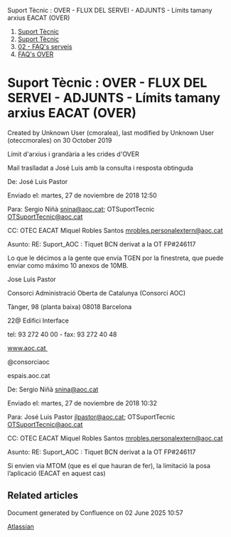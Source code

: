 Suport Tècnic : OVER - FLUX DEL SERVEI - ADJUNTS - Límits tamany arxius EACAT (OVER)  

1.  [Suport Tècnic](index.md)
2.  [Suport Tècnic](13893782.md)
3.  [02 - FAQ's serveis](26313393.md)
4.  [FAQ's OVER](28705589.md)

Suport Tècnic : OVER - FLUX DEL SERVEI - ADJUNTS - Límits tamany arxius EACAT (OVER)
====================================================================================

Created by Unknown User (cmoralea), last modified by Unknown User (oteccmorales) on 30 October 2019

Límit d'arxius i grandària a les crides d'OVER

  

Mail traslladat a José Luis amb la consulta i resposta obtinguda

  

De: José Luis Pastor 

Enviado el: martes, 27 de noviembre de 2018 12:50

Para: Sergio Niñà <snina@aoc.cat>; OTSuportTecnic <OTSuportTecnic@aoc.cat>

CC: OTEC EACAT Miquel Robles Santos <mrobles.personalextern@aoc.cat>

Asunto: RE: Suport\_AOC : Tiquet BCN derivat a la OT FP#246117

  

Lo que le décimos a la gente que envía TGEN por la finestreta, que puede enviar como máximo 10 anexos de 10MB.

  

Jose Luis Pastor

  

Consorci Administració Oberta de Catalunya (Consorci AOC)

Tànger, 98 (planta baixa) 08018 Barcelona

22@ Edifici Interface 

tel: 93 272 40 00 - fax: 93 272 40 48

  

www.aoc.cat 

@consorciaoc

espais.aoc.cat

  

De: Sergio Niñà <snina@aoc.cat> 

Enviado el: martes, 27 de noviembre de 2018 10:32

Para: José Luis Pastor <jlpastor@aoc.cat>; OTSuportTecnic <OTSuportTecnic@aoc.cat>

CC: OTEC EACAT Miquel Robles Santos <mrobles.personalextern@aoc.cat>

Asunto: RE: Suport\_AOC : Tiquet BCN derivat a la OT FP#246117

  

Si envien via MTOM (que es el que hauran de fer), la limitació la posa l’aplicació (EACAT en aquest cas)

Related articles
----------------

  

Document generated by Confluence on 02 June 2025 10:57

[Atlassian](http://www.atlassian.com/)
